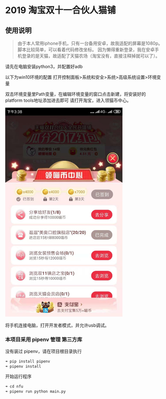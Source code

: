 # 2019 淘宝双十一合伙人猫铺

## 使用说明

> 由于本人常用iphone手机，只有一台备用安卓，故我适配的屏幕是1080p。
> 脚本比较简单，可以看着代码修改坐标。
> 因为懒得重新登录，我在安卓手机登录的是天猫，故适配了天猫农场（淘宝没有，直接注释掉就可以了）。

请先在电脑安装python3，并配置好adb

以下为win10环境的配置
打开控制面板>系统和安全>系统>高级系统设置>环境变量

双击环境变量里Path变量，在编辑环境变量的窗口点击新建，将安装好的platform tools地址添加进去即可
请打开淘宝，进入领猫币中心。

<img src="./img/WechatIMG6.jpeg" width="375"/>

将手机连接电脑，打开开发者模式，并允许usb调试。


### 本项目采用 pipenv 管理 第三方库

没有装过 pipenv，请在项目根目录执行

```
➜ pip install pipenv
➜ pipenv install
```

开始运行程序

```
➜ cd nfu 
➜ pipenv run python main.py
```
